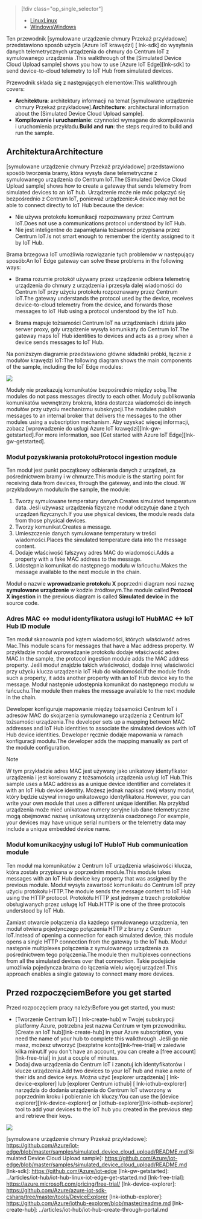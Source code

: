 > [!div class="op_single_selector"]
> * [<span data-ttu-id="aa210-101">Linux</span><span class="sxs-lookup"><span data-stu-id="aa210-101">Linux</span></span>](../articles/iot-hub/iot-hub-linux-iot-edge-simulated-device.md)
> * [<span data-ttu-id="aa210-102">Windows</span><span class="sxs-lookup"><span data-stu-id="aa210-102">Windows</span></span>](../articles/iot-hub/iot-hub-windows-iot-edge-simulated-device.md)

<span data-ttu-id="aa210-103">Ten przewodnik [symulowane urządzenie chmury Przekaż przykładowe] przedstawiono sposób użycia [Azure IoT krawędzi] [ lnk-sdk] do wysyłania danych telemetrycznych urządzenia do chmury do Centrum IoT z symulowanego urządzenia .</span><span class="sxs-lookup"><span data-stu-id="aa210-103">This walkthrough of the [Simulated Device Cloud Upload sample] shows you how to use [Azure IoT Edge][lnk-sdk] to send device-to-cloud telemetry to IoT Hub from simulated devices.</span></span>

<span data-ttu-id="aa210-104">Przewodnik składa się z następujących elementów:</span><span class="sxs-lookup"><span data-stu-id="aa210-104">This walkthrough covers:</span></span>

* <span data-ttu-id="aa210-105">**Architektura**: architektury informacji na temat [symulowane urządzenie chmury Przekaż przykładowe].</span><span class="sxs-lookup"><span data-stu-id="aa210-105">**Architecture**: architectural information about the [Simulated Device Cloud Upload sample].</span></span>
* <span data-ttu-id="aa210-106">**Kompilowanie i uruchamianie**: czynności wymagane do skompilowania i uruchomienia przykładu.</span><span class="sxs-lookup"><span data-stu-id="aa210-106">**Build and run**: the steps required to build and run the sample.</span></span>

## <a name="architecture"></a><span data-ttu-id="aa210-107">Architektura</span><span class="sxs-lookup"><span data-stu-id="aa210-107">Architecture</span></span>

<span data-ttu-id="aa210-108">[symulowane urządzenie chmury Przekaż przykładowe] przedstawiono sposób tworzenia bramy, która wysyła dane telemetryczne z symulowanego urządzenia do Centrum IoT.</span><span class="sxs-lookup"><span data-stu-id="aa210-108">The [Simulated Device Cloud Upload sample] shows how to create a gateway that sends telemetry from simulated devices to an IoT hub.</span></span> <span data-ttu-id="aa210-109">Urządzenie może nie móc połączyć się bezpośrednio z Centrum IoT, ponieważ urządzenie:</span><span class="sxs-lookup"><span data-stu-id="aa210-109">A device may not be able to connect directly to IoT Hub because the device:</span></span>

* <span data-ttu-id="aa210-110">Nie używa protokołu komunikacji rozpoznawany przez Centrum IoT.</span><span class="sxs-lookup"><span data-stu-id="aa210-110">Does not use a communications protocol understood by IoT Hub.</span></span>
* <span data-ttu-id="aa210-111">Nie jest inteligentne do zapamiętania tożsamość przypisana przez Centrum IoT.</span><span class="sxs-lookup"><span data-stu-id="aa210-111">Is not smart enough to remember the identity assigned to it by IoT Hub.</span></span>

<span data-ttu-id="aa210-112">Brama brzegowa IoT umożliwia rozwiązanie tych problemów w następujący sposób:</span><span class="sxs-lookup"><span data-stu-id="aa210-112">An IoT Edge gateway can solve these problems in the following ways:</span></span>

* <span data-ttu-id="aa210-113">Brama rozumie protokół używany przez urządzenie odbiera telemetrię urządzenia do chmury z urządzenia i przesyła dalej wiadomości do Centrum IoT przy użyciu protokołu rozpoznawany przez Centrum IoT.</span><span class="sxs-lookup"><span data-stu-id="aa210-113">The gateway understands the protocol used by the device, receives device-to-cloud telemetry from the device, and forwards those messages to IoT Hub using a protocol understood by the IoT hub.</span></span>

* <span data-ttu-id="aa210-114">Brama mapuje tożsamości Centrum IoT na urządzeniach i działa jako serwer proxy, gdy urządzenie wysyła komunikaty do Centrum IoT.</span><span class="sxs-lookup"><span data-stu-id="aa210-114">The gateway maps IoT Hub identities to devices and acts as a proxy when a device sends messages to IoT Hub.</span></span>

<span data-ttu-id="aa210-115">Na poniższym diagramie przedstawiono główne składniki próbki, łącznie z modułów krawędzi IoT:</span><span class="sxs-lookup"><span data-stu-id="aa210-115">The following diagram shows the main components of the sample, including the IoT Edge modules:</span></span>

![][1]

<span data-ttu-id="aa210-116">Moduły nie przekazują komunikatów bezpośrednio między sobą.</span><span class="sxs-lookup"><span data-stu-id="aa210-116">The modules do not pass messages directly to each other.</span></span> <span data-ttu-id="aa210-117">Moduły publikowania komunikatów wewnętrzny brokera, która dostarcza wiadomości do innych modułów przy użyciu mechanizmu subskrypcji.</span><span class="sxs-lookup"><span data-stu-id="aa210-117">The modules publish messages to an internal broker that delivers the messages to the other modules using a subscription mechanism.</span></span> <span data-ttu-id="aa210-118">Aby uzyskać więcej informacji, zobacz [wprowadzenie do usługi Azure IoT krawędzi][lnk-gw-getstarted].</span><span class="sxs-lookup"><span data-stu-id="aa210-118">For more information, see [Get started with Azure IoT Edge][lnk-gw-getstarted].</span></span>

### <a name="protocol-ingestion-module"></a><span data-ttu-id="aa210-119">Moduł pozyskiwania protokołu</span><span class="sxs-lookup"><span data-stu-id="aa210-119">Protocol ingestion module</span></span>

<span data-ttu-id="aa210-120">Ten moduł jest punkt początkowy odbierania danych z urządzeń, za pośrednictwem bramy i w chmurze.</span><span class="sxs-lookup"><span data-stu-id="aa210-120">This module is the starting point for receiving data from devices, through the gateway, and into the cloud.</span></span> <span data-ttu-id="aa210-121">W przykładowym modułu:</span><span class="sxs-lookup"><span data-stu-id="aa210-121">In the sample, the module:</span></span>

1. <span data-ttu-id="aa210-122">Tworzy symulowane temperatury danych.</span><span class="sxs-lookup"><span data-stu-id="aa210-122">Creates simulated temperature data.</span></span> <span data-ttu-id="aa210-123">Jeśli używasz urządzenia fizyczne moduł odczytuje dane z tych urządzeń fizycznych.</span><span class="sxs-lookup"><span data-stu-id="aa210-123">If you use physical devices, the module reads data from those physical devices.</span></span>
1. <span data-ttu-id="aa210-124">Tworzy komunikat.</span><span class="sxs-lookup"><span data-stu-id="aa210-124">Creates a message.</span></span>
1. <span data-ttu-id="aa210-125">Umieszczenie danych symulowane temperatury w treści wiadomości.</span><span class="sxs-lookup"><span data-stu-id="aa210-125">Places the simulated temperature data into the message content.</span></span>
1. <span data-ttu-id="aa210-126">Dodaje właściwość fałszywy adres MAC do wiadomości.</span><span class="sxs-lookup"><span data-stu-id="aa210-126">Adds a property with a fake MAC address to the message.</span></span>
1. <span data-ttu-id="aa210-127">Udostępnia komunikat do następnego modułu w łańcuchu.</span><span class="sxs-lookup"><span data-stu-id="aa210-127">Makes the message available to the next module in the chain.</span></span>

<span data-ttu-id="aa210-128">Moduł o nazwie **wprowadzanie protokołu X** poprzedni diagram nosi nazwę **symulowane urządzenie** w kodzie źródłowym.</span><span class="sxs-lookup"><span data-stu-id="aa210-128">The module called **Protocol X ingestion** in the previous diagram is called **Simulated device** in the source code.</span></span>

### <a name="mac-lt-gt-iot-hub-id-module"></a><span data-ttu-id="aa210-129">Adres MAC &lt;-&gt; moduł identyfikatora usługi IoT Hub</span><span class="sxs-lookup"><span data-stu-id="aa210-129">MAC &lt;-&gt; IoT Hub ID module</span></span>

<span data-ttu-id="aa210-130">Ten moduł skanowania pod kątem wiadomości, których właściwość adres Mac.</span><span class="sxs-lookup"><span data-stu-id="aa210-130">This module scans for messages that have a Mac address property.</span></span> <span data-ttu-id="aa210-131">W przykładzie moduł wprowadzanie protokołu dodaje właściwość adres MAC.</span><span class="sxs-lookup"><span data-stu-id="aa210-131">In the sample, the protocol ingestion module adds the MAC address property.</span></span> <span data-ttu-id="aa210-132">Jeśli moduł znajdzie takich właściwości, dodaje innej właściwości przy użyciu klucza urządzenia IoT Hub do wiadomości.</span><span class="sxs-lookup"><span data-stu-id="aa210-132">If the module finds such a property, it adds another property with an IoT Hub device key to the message.</span></span> <span data-ttu-id="aa210-133">Moduł następnie udostępnia komunikat do następnego modułu w łańcuchu.</span><span class="sxs-lookup"><span data-stu-id="aa210-133">The module then makes the message available to the next module in the chain.</span></span>

<span data-ttu-id="aa210-134">Deweloper konfiguruje mapowanie między tożsamości Centrum IoT i adresów MAC do skojarzenia symulowanego urządzenia z Centrum IoT tożsamości urządzenia.</span><span class="sxs-lookup"><span data-stu-id="aa210-134">The developer sets up a mapping between MAC addresses and IoT Hub identities to associate the simulated devices with IoT Hub device identities.</span></span> <span data-ttu-id="aa210-135">Deweloper ręcznie dodaje mapowania w ramach konfiguracji modułu.</span><span class="sxs-lookup"><span data-stu-id="aa210-135">The developer adds the mapping manually as part of the module configuration.</span></span>

> [!NOTE]
> <span data-ttu-id="aa210-136">W tym przykładzie adres MAC jest używany jako unikatowy identyfikator urządzenia i jest korelowany z tożsamością urządzenia usługi IoT Hub.</span><span class="sxs-lookup"><span data-stu-id="aa210-136">This sample uses a MAC address as a unique device identifier and correlates it with an IoT Hub device identity.</span></span> <span data-ttu-id="aa210-137">Możesz jednak napisać swój własny moduł, który będzie używał innego unikatowego identyfikatora.</span><span class="sxs-lookup"><span data-stu-id="aa210-137">However, you can write your own module that uses a different unique identifier.</span></span> <span data-ttu-id="aa210-138">Na przykład urządzenia może mieć unikatowe numery seryjne lub dane telemetryczne mogą obejmować nazwę unikatową urządzenia osadzonego.</span><span class="sxs-lookup"><span data-stu-id="aa210-138">For example, your devices may have unique serial numbers or the telemetry data may include a unique embedded device name.</span></span>

### <a name="iot-hub-communication-module"></a><span data-ttu-id="aa210-139">Moduł komunikacyjny usługi IoT Hub</span><span class="sxs-lookup"><span data-stu-id="aa210-139">IoT Hub communication module</span></span>

<span data-ttu-id="aa210-140">Ten moduł ma komunikatów z Centrum IoT urządzenia właściwości klucza, która została przypisana w poprzednim module.</span><span class="sxs-lookup"><span data-stu-id="aa210-140">This module takes messages with an IoT Hub device key property that was assigned by the previous module.</span></span> <span data-ttu-id="aa210-141">Moduł wysyła zawartość komunikatu do Centrum IoT przy użyciu protokołu HTTP.</span><span class="sxs-lookup"><span data-stu-id="aa210-141">The module sends the message content to IoT Hub using the HTTP protocol.</span></span> <span data-ttu-id="aa210-142">Protokółu HTTP jest jednym z trzech protokołów obsługiwanych przez usługę IoT Hub.</span><span class="sxs-lookup"><span data-stu-id="aa210-142">HTTP is one of the three protocols understood by IoT Hub.</span></span>

<span data-ttu-id="aa210-143">Zamiast otwarcie połączenia dla każdego symulowanego urządzenia, ten moduł otwiera pojedynczego połączenia HTTP z bramy z Centrum IoT.</span><span class="sxs-lookup"><span data-stu-id="aa210-143">Instead of opening a connection for each simulated device, this module opens a single HTTP connection from the gateway to the IoT hub.</span></span> <span data-ttu-id="aa210-144">Moduł następnie multiplexes połączenia z symulowanego urządzenia za pośrednictwem tego połączenia.</span><span class="sxs-lookup"><span data-stu-id="aa210-144">The module then multiplexes connections from all the simulated devices over that connection.</span></span> <span data-ttu-id="aa210-145">Takie podejście umożliwia pojedyncza brama do łączenia wielu więcej urządzeń.</span><span class="sxs-lookup"><span data-stu-id="aa210-145">This approach enables a single gateway to connect many more devices.</span></span>

## <a name="before-you-get-started"></a><span data-ttu-id="aa210-146">Przed rozpoczęciem</span><span class="sxs-lookup"><span data-stu-id="aa210-146">Before you get started</span></span>

<span data-ttu-id="aa210-147">Przed rozpoczęciem pracy należy:</span><span class="sxs-lookup"><span data-stu-id="aa210-147">Before you get started, you must:</span></span>

* <span data-ttu-id="aa210-148">[Tworzenie Centrum IoT] [ lnk-create-hub] w Twojej subskrypcji platformy Azure, potrzebna jest nazwa Centrum w tym przewodniku.</span><span class="sxs-lookup"><span data-stu-id="aa210-148">[Create an IoT hub][lnk-create-hub] in your Azure subscription, you need the name of your hub to complete this walkthrough.</span></span> <span data-ttu-id="aa210-149">Jeśli go nie masz, możesz utworzyć [bezpłatne konto][lnk-free-trial] w zaledwie kilka minut.</span><span class="sxs-lookup"><span data-stu-id="aa210-149">If you don't have an account, you can create a [free account][lnk-free-trial] in just a couple of minutes.</span></span>
* <span data-ttu-id="aa210-150">Dodaj dwa urządzenia do Centrum IoT i zanotuj ich identyfikatorów i klucze urządzenia.</span><span class="sxs-lookup"><span data-stu-id="aa210-150">Add two devices to your IoT hub and make a note of their ids and device keys.</span></span> <span data-ttu-id="aa210-151">Można użyć [explorer urządzenia] [ lnk-device-explorer] lub [explorer Centrum iothub] [ lnk-iothub-explorer] narzędzia do dodania urządzenia do Centrum IoT utworzony w poprzednim kroku i pobieranie ich kluczy.</span><span class="sxs-lookup"><span data-stu-id="aa210-151">You can use the [device explorer][lnk-device-explorer] or [iothub-explorer][lnk-iothub-explorer] tool to add your devices to the IoT hub you created in the previous step and retrieve their keys.</span></span>

![][2]

<!-- Images -->
[1]: media/iot-hub-iot-edge-simulated-selector/image1.png
[2]: media/iot-hub-iot-edge-simulated-selector/image2.png

<!-- Links -->
<span data-ttu-id="aa210-152">[symulowane urządzenie chmury Przekaż przykładowe]: https://github.com/Azure/iot-edge/blob/master/samples/simulated_device_cloud_upload/README.md</span><span class="sxs-lookup"><span data-stu-id="aa210-152">[Simulated Device Cloud Upload sample]: https://github.com/Azure/iot-edge/blob/master/samples/simulated_device_cloud_upload/README.md</span></span>
[lnk-sdk]: https://github.com/Azure/iot-edge
[lnk-gw-getstarted]: ../articles/iot-hub/iot-hub-linux-iot-edge-get-started.md
[lnk-free-trial]: https://azure.microsoft.com/pricing/free-trial/
[lnk-device-explorer]: https://github.com/Azure/azure-iot-sdk-csharp/tree/master/tools/DeviceExplorer
[lnk-iothub-explorer]: https://github.com/Azure/iothub-explorer/blob/master/readme.md
[lnk-create-hub]: ../articles/iot-hub/iot-hub-create-through-portal.md